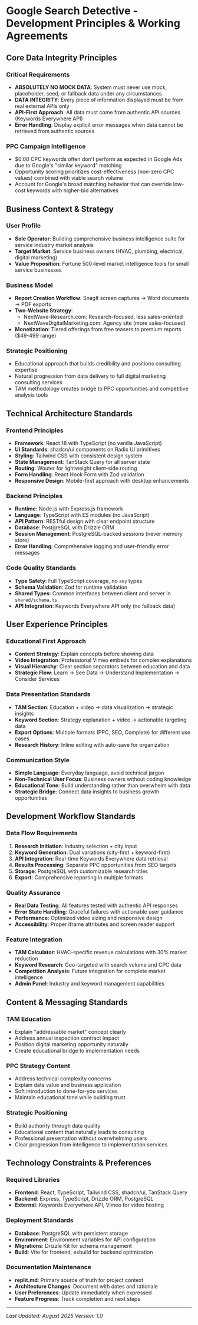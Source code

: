# Google Search Detective - Development Principles & Working Agreements

## Core Data Integrity Principles

### Critical Requirements
- **ABSOLUTELY NO MOCK DATA**: System must never use mock, placeholder, seed, or fallback data under any circumstances
- **DATA INTEGRITY**: Every piece of information displayed must be from real external APIs only
- **API-First Approach**: All data must come from authentic API sources (Keywords Everywhere API)
- **Error Handling**: Display explicit error messages when data cannot be retrieved from authentic sources

### PPC Campaign Intelligence
- $0.00 CPC keywords often don't perform as expected in Google Ads due to Google's "similar keyword" matching
- Opportunity scoring prioritizes cost-effectiveness (non-zero CPC values) combined with viable search volume
- Account for Google's broad matching behavior that can override low-cost keywords with higher-bid alternatives

## Business Context & Strategy

### User Profile
- **Sole Operator**: Building comprehensive business intelligence suite for service industry market analysis
- **Target Market**: Service business owners (HVAC, plumbing, electrical, digital marketing)
- **Value Proposition**: Fortune 500-level market intelligence tools for small service businesses

### Business Model
- **Report Creation Workflow**: SnagIt screen captures → Word documents → PDF exports
- **Two-Website Strategy**:
  - NextWave-Research.com: Research-focused, less sales-oriented
  - NextWaveDigitalMarketing.com: Agency site (more sales-focused)
- **Monetization**: Tiered offerings from free teasers to premium reports ($49-499 range)

### Strategic Positioning
- Educational approach that builds credibility and positions consulting expertise
- Natural progression from data delivery to full digital marketing consulting services
- TAM methodology creates bridge to PPC opportunities and competitive analysis tools

## Technical Architecture Standards

### Frontend Principles
- **Framework**: React 18 with TypeScript (no vanilla JavaScript)
- **UI Standards**: shadcn/ui components on Radix UI primitives
- **Styling**: Tailwind CSS with consistent design system
- **State Management**: TanStack Query for all server state
- **Routing**: Wouter for lightweight client-side routing
- **Form Handling**: React Hook Form with Zod validation
- **Responsive Design**: Mobile-first approach with desktop enhancements

### Backend Principles
- **Runtime**: Node.js with Express.js framework
- **Language**: TypeScript with ES modules (no JavaScript)
- **API Pattern**: RESTful design with clear endpoint structure
- **Database**: PostgreSQL with Drizzle ORM
- **Session Management**: PostgreSQL-backed sessions (never memory store)
- **Error Handling**: Comprehensive logging and user-friendly error messages

### Code Quality Standards
- **Type Safety**: Full TypeScript coverage, no `any` types
- **Schema Validation**: Zod for runtime validation
- **Shared Types**: Common interfaces between client and server in `shared/schema.ts`
- **API Integration**: Keywords Everywhere API only (no fallback data)

## User Experience Principles

### Educational First Approach
- **Content Strategy**: Explain concepts before showing data
- **Video Integration**: Professional Vimeo embeds for complex explanations
- **Visual Hierarchy**: Clear section separators between education and data
- **Strategic Flow**: Learn → See Data → Understand Implementation → Consider Services

### Data Presentation Standards
- **TAM Section**: Education + video → data visualization → strategic insights
- **Keyword Section**: Strategy explanation + video → actionable targeting data
- **Export Options**: Multiple formats (PPC, SEO, Complete) for different use cases
- **Research History**: Inline editing with auto-save for organization

### Communication Style
- **Simple Language**: Everyday language, avoid technical jargon
- **Non-Technical User Focus**: Business owners without coding knowledge
- **Educational Tone**: Build understanding rather than overwhelm with data
- **Strategic Bridge**: Connect data insights to business growth opportunities

## Development Workflow Standards

### Data Flow Requirements
1. **Research Initiation**: Industry selection + city input
2. **Keyword Generation**: Dual variations (city-first + keyword-first)
3. **API Integration**: Real-time Keywords Everywhere data retrieval
4. **Results Processing**: Separate PPC opportunities from SEO targets
5. **Storage**: PostgreSQL with customizable research titles
6. **Export**: Comprehensive reporting in multiple formats

### Quality Assurance
- **Real Data Testing**: All features tested with authentic API responses
- **Error State Handling**: Graceful failures with actionable user guidance
- **Performance**: Optimized video sizing and responsive design
- **Accessibility**: Proper iframe attributes and screen reader support

### Feature Integration
- **TAM Calculator**: HVAC-specific revenue calculations with 30% market reduction
- **Keyword Research**: Geo-targeted with search volume and CPC data
- **Competition Analysis**: Future integration for complete market intelligence
- **Admin Panel**: Industry and keyword management capabilities

## Content & Messaging Standards

### TAM Education
- Explain "addressable market" concept clearly
- Address annual inspection contract impact
- Position digital marketing opportunity naturally
- Create educational bridge to implementation needs

### PPC Strategy Content
- Address technical complexity concerns
- Explain data value and business application
- Soft introduction to done-for-you services
- Maintain educational tone while building trust

### Strategic Positioning
- Build authority through data quality
- Educational content that naturally leads to consulting
- Professional presentation without overwhelming users
- Clear progression from intelligence to implementation services

## Technology Constraints & Preferences

### Required Libraries
- **Frontend**: React, TypeScript, Tailwind CSS, shadcn/ui, TanStack Query
- **Backend**: Express, TypeScript, Drizzle ORM, PostgreSQL
- **External**: Keywords Everywhere API, Vimeo for video hosting

### Deployment Standards
- **Database**: PostgreSQL with persistent storage
- **Environment**: Environment variables for API configuration
- **Migrations**: Drizzle Kit for schema management
- **Build**: Vite for frontend, esbuild for backend optimization

### Documentation Maintenance
- **replit.md**: Primary source of truth for project context
- **Architecture Changes**: Document with dates and rationale
- **User Preferences**: Update immediately when expressed
- **Feature Progress**: Track completion and next steps

---

*Last Updated: August 2025*
*Version: 1.0*